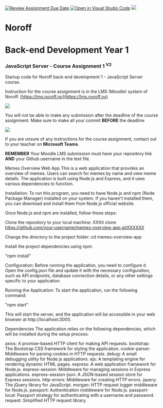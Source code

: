 [![Review Assignment Due Date](https://classroom.github.com/assets/deadline-readme-button-24ddc0f5d75046c5622901739e7c5dd533143b0c8e959d652212380cedb1ea36.svg)](https://classroom.github.com/a/Kq4MiYf7)
[![Open in Visual Studio Code](https://classroom.github.com/assets/open-in-vscode-718a45dd9cf7e7f842a935f5ebbe5719a5e09af4491e668f4dbf3b35d5cca122.svg)](https://classroom.github.com/online_ide?assignment_repo_id=13486683&assignment_repo_type=AssignmentRepo)
﻿![](http://images.restapi.co.za/pvt/Noroff-64.png)

# Noroff

# Back-end Development Year 1

### JavaScript Server - Course Assignment 1 <sup>V2</sup>

Startup code for Noroff back-end development 1 - JavaScript Server course.

Instruction for the course assignment is in the LMS (Moodle) system of Noroff.
[https://lms.noroff.no](https://lms.noroff.no)

![](http://images.restapi.co.za/pvt/ca_important.png)

You will not be able to make any submission after the deadline of the course assignment. Make sure to make all your commit **BEFORE** the deadline

![](http://images.restapi.co.za/pvt/help.png)

If you are unsure of any instructions for the course assignment, contact out to your teacher on **Microsoft Teams**.

**REMEMBER** Your Moodle LMS submission must have your repository link **AND** your Github username in the text file.

Memes Overview Web App
This is a web application that provides an overview of memes. Users can search for memes by name and view meme details. The application is built using Node.js and Express, and it uses various dependencies to function.

Installation:
To run this program, you need to have Node.js and npm (Node Package Manager) installed on your system. If you haven't installed them, you can download and install them from Node.js official website.

Once Node.js and npm are installed, follow these steps:

Clone the repository to your local machine:
XXXit clone https://github.com/your-username/memes-overview-app.gitXXXXXX

Change the directory to the project folder:
cd memes-overview-app

Install the project dependencies using npm:

"npm install"

Configuration:
Before running the application, you need to configure it. Open the config.json file and update it with the necessary configuration, such as API endpoints, database connection details, or any other settings specific to your application.

Running the Application:
To start the application, run the following command:

"npm start"

This will start the server, and the application will be accessible in your web browser at http://localhost:3000.

Dependencies
The application relies on the following dependencies, which will be installed during the setup process:

axios: A promise-based HTTP client for making API requests.
bootstrap: The Bootstrap CSS framework for styling the application.
cookie-parser: Middleware for parsing cookies in HTTP requests.
debug: A small debugging utility for Node.js applications.
ejs: A templating engine for rendering dynamic HTML pages.
express: A web application framework for Node.js.
express-session: Middleware for managing sessions in Express applications.
express-session-json: A JSON-based session store for Express sessions.
http-errors: Middleware for creating HTTP errors.
jquery: The jQuery library for JavaScript.
morgan: HTTP request logger middleware for Node.js.
passport: Authentication middleware for Node.js.
passport-local: Passport strategy for authenticating with a username and password.
request: Simplified HTTP request library.
